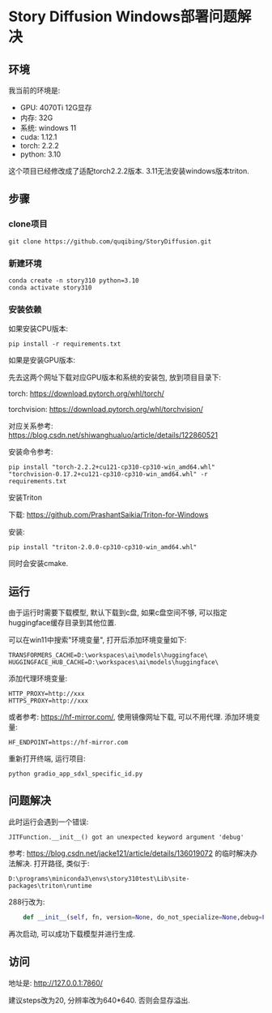 # Story Diffusion Windows部署问题解决

## 环境

我当前的环境是:

- GPU: 4070Ti 12G显存
- 内存: 32G
- 系统: windows 11
- cuda: 1.12.1
- torch: 2.2.2
- python: 3.10

这个项目已经修改成了适配torch2.2.2版本. 3.11无法安装windows版本triton.

## 步骤

### clone项目

~~~shell
git clone https://github.com/quqibing/StoryDiffusion.git
~~~

### 新建环境

~~~shell
conda create -n story310 python=3.10
conda activate story310
~~~

### 安装依赖

如果安装CPU版本:

~~~shell
pip install -r requirements.txt
~~~

如果是安装GPU版本:

先去这两个网址下载对应GPU版本和系统的安装包, 放到项目目录下:

torch: <https://download.pytorch.org/whl/torch/>

torchvision: <https://download.pytorch.org/whl/torchvision/>

对应关系参考: <https://blog.csdn.net/shiwanghualuo/article/details/122860521>

安装命令参考:

~~~shell
pip install "torch-2.2.2+cu121-cp310-cp310-win_amd64.whl" "torchvision-0.17.2+cu121-cp310-cp310-win_amd64.whl" -r requirements.txt
~~~

安装Triton

下载: <https://github.com/PrashantSaikia/Triton-for-Windows>

安装:

~~~shell
pip install "triton-2.0.0-cp310-cp310-win_amd64.whl"      
~~~

同时会安装cmake.

## 运行

由于运行时需要下载模型, 默认下载到c盘, 如果c盘空间不够, 可以指定huggingface缓存目录到其他位置.

可以在win11中搜索"环境变量", 打开后添加环境变量如下:

~~~shell
TRANSFORMERS_CACHE=D:\workspaces\ai\models\huggingface\
HUGGINGFACE_HUB_CACHE=D:\workspaces\ai\models\huggingface\
~~~

添加代理环境变量:

~~~shell
HTTP_PROXY=http://xxx
HTTPS_PROXY=http://xxx
~~~

或者参考: <https://hf-mirror.com/>, 使用镜像网址下载, 可以不用代理. 添加环境变量:

~~~shell
HF_ENDPOINT=https://hf-mirror.com
~~~

重新打开终端, 运行项目:

~~~shell
python gradio_app_sdxl_specific_id.py
~~~

## 问题解决

此时运行会遇到一个错误:

~~~log
JITFunction.__init__() got an unexpected keyword argument 'debug' 
~~~

参考: <https://blog.csdn.net/jacke121/article/details/136019072> 的临时解决办法解决. 打开路径, 类似于:

~~~shell
D:\programs\miniconda3\envs\story310test\Lib\site-packages\triton\runtime
~~~

288行改为:

~~~python
    def __init__(self, fn, version=None, do_not_specialize=None,debug=False):
~~~

再次启动, 可以成功下载模型并进行生成.

## 访问

地址是: <http://127.0.0.1:7860/>

建议steps改为20, 分辨率改为640*640. 否则会显存溢出.
